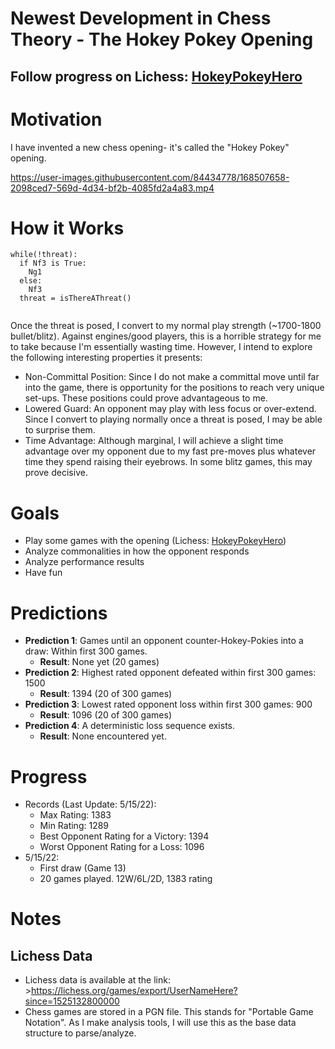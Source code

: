 # Newest Development in Chess Theory - The Hokey Pokey Opening
## Follow progress on Lichess: [HokeyPokeyHero](https://lichess.org/@/HokeyPokeyHero)
# Motivation
I have invented a new chess opening- it's called the "Hokey Pokey" opening. 

https://user-images.githubusercontent.com/84434778/168507658-2098ced7-569d-4d34-bf2b-4085fd2a4a83.mp4

# How it Works
```
while(!threat):
  if Nf3 is True:
    Ng1
  else:
    Nf3
  threat = isThereAThreat()
   
```


Once the threat is posed, I convert to my normal play strength (~1700-1800 bullet/blitz). Against engines/good players, this is a horrible strategy for me to take because I'm essentially wasting time. However, I intend to explore the following interesting properties it presents:
- Non-Committal Position: Since I do not make a committal move until far into the game, there is opportunity for the positions to reach very unique set-ups. These positions could prove advantageous to me.
- Lowered Guard: An opponent may play with less focus or over-extend. Since I convert to playing normally once a threat is posed, I may be able to surprise them.
- Time Advantage: Although marginal, I will achieve a slight time advantage over my opponent due to my fast pre-moves plus whatever time they spend raising their eyebrows. In some blitz games, this may prove decisive.

# Goals
- Play some games with the opening (Lichess: [HokeyPokeyHero](https://lichess.org/@/HokeyPokeyHero))
- Analyze commonalities in how the opponent responds 
- Analyze performance results
- Have fun

# Predictions
- **Prediction 1**: Games until an opponent counter-Hokey-Pokies into a draw: Within first 300 games.
  - **Result**: None yet (20 games)
- **Prediction 2**: Highest rated opponent defeated within first 300 games: 1500
  - **Result**: 1394 (20 of 300 games)
- **Prediction 3**: Lowest rated opponent loss within first 300 games: 900
  - **Result**: 1096 (20 of 300 games)
- **Prediction 4**: A deterministic loss sequence exists.
  - **Result**: None encountered yet.


# Progress
- Records (Last Update: 5/15/22):
  - Max Rating: 1383
  - Min Rating: 1289
  - Best Opponent Rating for a Victory: 1394
  - Worst Opponent Rating for a Loss: 1096
- 5/15/22: 
  - First draw (Game 13)
  - 20 games played. 12W/6L/2D, 1383 rating

# Notes
## Lichess Data
- Lichess data is available at the link: >https://lichess.org/games/export/UserNameHere?since=1525132800000
- Chess games are stored in a PGN file. This stands for "Portable Game Notation". As I make analysis tools, I will use this as the base data structure to parse/analyze.
